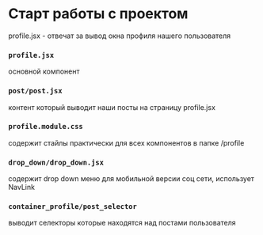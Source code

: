 # Старт работы с проектом

profile.jsx - отвечат за вывод окна профиля нашего пользователя

### `profile.jsx`

основной компонент

### `post/post.jsx`

контент который выводит наши посты на страницу profile.jsx

### `profile.module.css`

содержит стайлы практически для всех компонентов в папке /profile

### `drop_down/drop_down.jsx`

содержит drop down меню для мобильной версии соц сети, использует NavLink

### `container_profile/post_selector`

выводит селекторы которые находятся над постами пользователя
